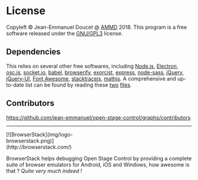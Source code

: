 # License

Copyleft © Jean-Emmanuel Doucet @ [AMMD](http://ammd.net) 2018. This program is a free software released under the [GNU/GPL3](ttps://github.com/jean-emmanuel/open-stage-control/blob/master/LICENSE) license.

## Dependencies


This relies on several other free softwares, including [Node.js](https://nodejs.org/), [Electron](http://electron.atom.io/), [osc.js](https://github.com/colinbdclark/osc.js), [socket.io](http://socket.io), [babel](http://babeljs.io/), [browserify](http://browserify.org), [exorcist](https://github.com/thlorenz/exorcist), [express](http://expressjs.com), [node-sass](https://github.com/sass/node-sass), [jQuery](http://jquery.com/), [jQuery-UI](http://jqueryui.com/), [Font Awesome](http://fontawesome.io/), [stacktracejs](stacktracejs.com), [mathjs](http://mathjs.org/). A comprehensive and up-to-date list can be found by reading these [two](https://github.com/jean-emmanuel/open-stage-control/blob/master/package.json) [files](https://github.com/jean-emmanuel/open-stage-control/blob/master/app/package.json).

## Contributors

https://github.com/jean-emmanuel/open-stage-control/graphs/contributors

----

 <div style="width:300px">
[![BrowserStack](img/logo-browserstack.png)](http://browserstack.com/)
</div>

BrowserStack helps debugging Open Stage Control by providing a complete suite of browser emulators for Android, iOS and Windows, how awesome is that ? *Quite very much indeed !*

